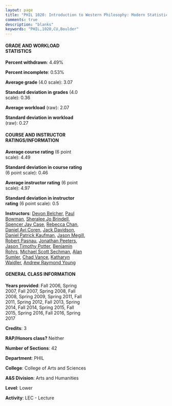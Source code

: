 ```yaml
---
layout: page
title: "PHIL 1020: Introduction to Western Philosophy: Modern Statistics"
comments: true
description: "blanks"
keywords: "PHIL,1020,CU,Boulder"
---
```

<head>
<script src="https://ajax.googleapis.com/ajax/libs/jquery/2.1.3/jquery.min.js"></script>
<script src="https://dl.dropboxusercontent.com/s/pc42nxpaw1ea4o9/highcharts.js?dl=0"></script>
<!-- <script src="../assets/js/highcharts.js"></script> -->
<style type="text/css">@font-face {
	font-family: "Bebas Neue";
	src: url(https://www.filehosting.org/file/details/544349/BebasNeue Regular.otf) format("opentype");
	}
	h1.Bebas { 
		font-family: "Bebas Neue", Verdana, Tahoma;
	}
</style>
</head>
<body>
	<div id="container" style="float: right; width: 45%; height: 88%; margin-left: 2.5%; margin-right: 2.5%;"></div>
	<script language="JavaScript">
		$(document).ready(function() {
		var chart = {type: 'column'};
		var title = {text: 'Grade Distribution'};
		var xAxis = {categories: ['A','B','C','D','F'],crosshair: true};
		var yAxis = {min: 0,title: {text: 'Percentage'}};
		var tooltip = {headerFormat: '<center><b><span style="font-size:20px">{point.key}</span></b></center>',
		               pointFormat: '<td style="padding:0"><b>{point.y:.1f}%</b></td>',
		               footerFormat: '</table>',shared: true,useHTML: true};
		var plotOptions = {column: {pointPadding: 0.0,borderWidth: 0}};  
		var credits = {enabled: false};var series= [{name: 'Percent',data: [40.03,38.87,14.15,4.03,2.86,]}];
		var json = {};
		json.chart = chart;
		json.title = title;
		json.tooltip = tooltip;
		json.xAxis = xAxis;
		json.yAxis = yAxis;  
		json.series = series;
		json.plotOptions = plotOptions;  
		json.credits = credits;
		$('#container').highcharts(json);
	});
	</script>
</body>
			   
#### GRADE AND WORKLOAD STATISTICS

**Percent withdrawn**: 4.49%

**Percent incomplete**: 0.53%

**Average grade** (4.0 scale): 3.07

**Standard deviation in grades** (4.0 scale): 0.36

**Average workload** (raw): 2.07

**Standard deviation in workload** (raw): 0.27

#### COURSE AND INSTRUCTOR RATINGS/INFORMATION

**Average course rating** (6 point scale): 4.49

**Standard deviation in course rating** (6 point scale): 0.46

**Average instructor rating** (6 point scale): 4.97

**Standard deviation in instructor rating** (6 point scale): 0.5

**Instructors**: <a href='../../instructors/Devon_Belcher'>Devon Belcher</a>, <a href='../../instructors/Paul_Bowman'>Paul Bowman</a>, <a href='../../instructors/Sheralee_Jo_Brindell'>Sheralee Jo Brindell</a>, <a href='../../instructors/Spencer_Jay_Case'>Spencer Jay Case</a>, <a href='../../instructors/Rebecca_Chan'>Rebecca Chan</a>, <a href='../../instructors/Daniel_Avi_Coren'>Daniel Avi Coren</a>, <a href='../../instructors/Jack_Davidson'>Jack Davidson</a>, <a href='../../instructors/Daniel_Patrick_Kaufman'>Daniel Patrick Kaufman</a>, <a href='../../instructors/Jason_Megill'>Jason Megill</a>, <a href='../../instructors/Robert_Pasnau'>Robert Pasnau</a>, <a href='../../instructors/Jonathan_Peeters'>Jonathan Peeters</a>, <a href='../../instructors/Jason_Timothy_Potter'>Jason Timothy Potter</a>, <a href='../../instructors/Benjamin_Rohrs'>Benjamin Rohrs</a>, <a href='../../instructors/Michael_Scott_Sechman'>Michael Scott Sechman</a>, <a href='../../instructors/Alan_Sumler'>Alan Sumler</a>, <a href='../../instructors/Chad_Vance'>Chad Vance</a>, <a href='../../instructors/Katharyn_Waidler'>Katharyn Waidler</a>, <a href='../../instructors/Andrew_Raymond_Young'>Andrew Raymond Young</a>

#### GENERAL CLASS INFORMATION

**Years provided**: Fall 2006, Spring 2007, Fall 2007, Spring 2008, Fall 2008, Spring 2009, Spring 2011, Fall 2011, Spring 2012, Fall 2013, Spring 2014, Fall 2014, Spring 2015, Fall 2015, Spring 2016, Fall 2016, Spring 2017

**Credits**: 3

**RAP/Honors class?** Neither

**Number of Sections**: 42

**Department**: PHIL

**College**: College of Arts and Sciences

**A&S Division**: Arts and Humanities

**Level**: Lower

**Activity**: LEC - Lecture
